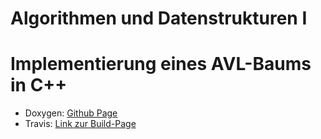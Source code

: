 ﻿# Algorithmen und Datenstrukturen I
 # Implementierung eines AVL-Baums in C++
 * Doxygen:
[Github Page](https://ob-algdati-ws17.github.io/blatt-7-aufgabe-1-goteam/html/index.html)
 * Travis: 
[Link zur Build-Page](https://travis-ci.org/ob-algdati-ws17/blatt-7-aufgabe-1-goteam)
 
